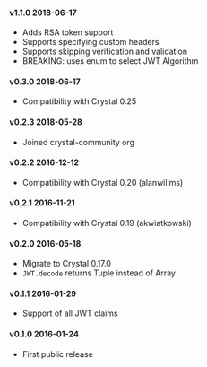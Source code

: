 #### v1.1.0 2018-06-17

* Adds RSA token support
* Supports specifying custom headers
* Supports skipping verification and validation
* BREAKING: uses enum to select JWT Algorithm

#### v0.3.0 2018-06-17

* Compatibility with Crystal 0.25

#### v0.2.3 2018-05-28

* Joined crystal-community org

#### v0.2.2 2016-12-12

* Compatibility with Crystal 0.20 (alanwillms)

#### v0.2.1 2016-11-21

* Compatibility with Crystal 0.19 (akwiatkowski)

#### v0.2.0 2016-05-18

* Migrate to Crystal 0.17.0
* `JWT.decode` returns Tuple instead of Array

#### v0.1.1 2016-01-29

* Support of all JWT claims

#### v0.1.0 2016-01-24

* First public release
